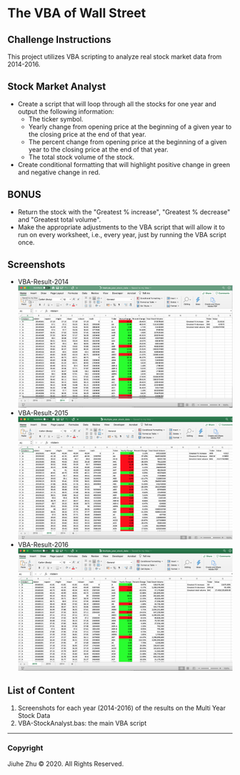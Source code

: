 # The VBA of Wall Street
## Challenge Instructions
This project utilizes VBA scripting to analyze real stock market data from 2014-2016.

## Stock Market Analyst
- Create a script that will loop through all the stocks for one year and output the following information:
  - The ticker symbol.
  - Yearly change from opening price at the beginning of a given year to the closing price at the end of that year.
  - The percent change from opening price at the beginning of a given year to the closing price at the end of that year.
  - The total stock volume of the stock.
- Create conditional formatting that will highlight positive change in green and negative change in red.

## BONUS
- Return the stock with the "Greatest % increase", "Greatest % decrease" and "Greatest total volume".
- Make the appropriate adjustments to the VBA script that will allow it to run on every worksheet, i.e., every year, just by running the VBA script once.

## Screenshots
- VBA-Result-2014
![2014](https://github.com/Jiuhe2020/VBA-challenge/blob/master/VBA-Result-2014.png)
- VBA-Result-2015
![2015](https://github.com/Jiuhe2020/VBA-challenge/blob/master/VBA-Result-2015.png)
- VBA-Result-2016
![2016](https://github.com/Jiuhe2020/VBA-challenge/blob/master/VBA-Result-2016.png)

## List of Content
1. Screenshots for each year (2014-2016) of the results on the Multi Year Stock Data
2. VBA-StockAnalyst.bas: the main VBA script
---
### Copyright
Jiuhe Zhu © 2020. All Rights Reserved.
